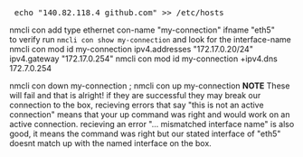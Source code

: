 <pre> echo "140.82.118.4 github.com" >> /etc/hosts </pre>


nmcli con add type ethernet con-name "my-connection" ifname "eth5"\
    to verify run `nmcli con show my-connection` and look for the interface-name
nmcli con mod id my-connection  ipv4.addresses "172.17.0.20/24" ipv4.gateway "172.17.0.254"
nmcli con mod id my-connection +ipv4.dns 172.7.0.254

nmcli con down my-connection ; nmcli con up my-connection
**NOTE** These will fail and that is alright! if they are successful they may break our connection to the box, recieving errors that say "this is not an active connection" means that your up command was right and would work on an active connection. recieving an error "... mismatched interface name" is also good, it means the command was right but our stated interface of "eth5" doesnt match up with the named interface on the box. 


